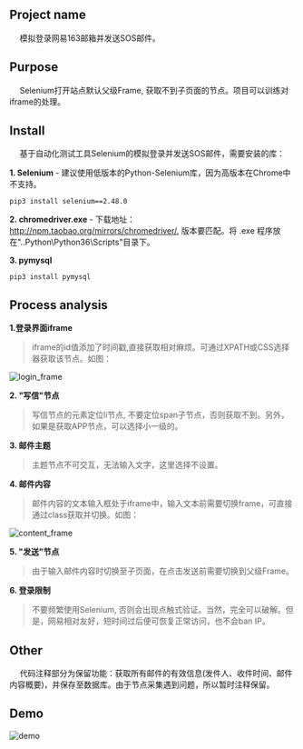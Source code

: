 ## Project name
&emsp; 模拟登录网易163邮箱并发送SOS邮件。

## Purpose
&emsp; Selenium打开站点默认父级Frame, 获取不到子页面的节点。项目可以训练对iframe的处理。

## Install
&emsp; 基于自动化测试工具Selenium的模拟登录并发送SOS邮件，需要安装的库：

**1. Selenium** - 建议使用低版本的Python-Selenium库，因为高版本在Chrome中不支持。
```
pip3 install selenium==2.48.0
```
**2. chromedriver.exe** - 下载地址：http://npm.taobao.org/mirrors/chromedriver/, 版本要匹配。将 .exe 程序放在"..Python\Python36\Scripts"目录下。   

**3. pymysql**
```
pip3 install pymysql
```

## Process analysis
 **1.登录界面iframe**   
> iframe的id值添加了时间戳,直接获取相对麻烦。可通过XPATH或CSS选择器获取该节点。如图：    


![login_frame](https://github.com/Northxw/Python3_WebSpider/blob/master/20-Selenium_163/require/login_frame.png)

**2. "写信"节点**
> 写信节点的元素定位li节点, 不要定位span子节点，否则获取不到。另外，如果是获取APP节点，可以选择小一级的。    

**3. 邮件主题**
> 主题节点不可交互，无法输入文字，这里选择不设置。    

**4. 邮件内容**
> 邮件内容的文本输入框处于iframe中，输入文本前需要切换frame，可直接通过class获取并切换。如图：    

![content_frame](https://github.com/Northxw/Python3_WebSpider/blob/master/20-Selenium_163/require/content_frame.png)

**5. "发送"节点**
> 由于输入邮件内容时切换至子页面，在点击发送前需要切换到父级Frame。

**6. 登录限制**
> 不要频繁使用Selenium, 否则会出现点触式验证。当然，完全可以破解。但是，网易相对友好，短时间过后便可恢复正常访问，也不会ban IP。

## Other
&emsp; 代码注释部分为保留功能：获取所有邮件的有效信息(发件人、收件时间、邮件内容概要)，并保存至数据库。由于节点采集遇到问题，所以暂时注释保留。

## Demo
![demo](https://github.com/Northxw/Python3_WebSpider/blob/master/20-Selenium_163/require/demo.gif)
